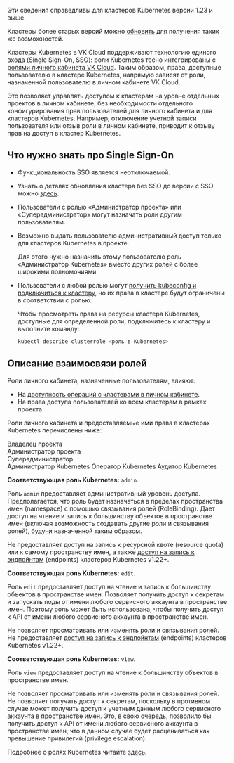 <info>

Эти сведения справедливы для кластеров Kubernetes версии 1.23 и выше.

Кластеры более старых версий можно [обновить](../../k8s-clusters/update-k8s) для получения таких же возможностей.

</info>

Кластеры Kubernetes в VK Cloud поддерживают технологию единого входа (Single Sign-On, SSO): роли Kubernetes тесно интегрированы с [ролями личного кабинета VK Cloud](../../../../additionals/account/concepts/rolesandpermissions#matrica-roley-dlya-servisa-konteynerov).
Таким образом, права, доступные пользователю в кластере Kubernetes, напрямую зависят от роли, назначенной пользователю в личном кабинете VK Cloud.

Это позволяет управлять доступом к кластерам на уровне отдельных проектов в личном кабинете, без необходимости отдельного конфигурирования прав пользователей для личного кабинета и для кластеров Kubernetes. Например, отключение учетной записи пользователя или отзыв роли в личном кабинете, приводит к отзыву прав на доступ в кластер Kubernetes.

## Что нужно знать про Single Sign-On

- Функциональность SSO является неотключаемой.
- Узнать о деталях обновления кластера без SSO до версии с SSO можно [здесь](../../k8s-clusters/update-k8s).
- Пользователи с ролью «Администратор проекта» или «Суперадминистратор» могут назначать роли другим пользователям.
- Возможно выдать пользователю административный доступ только для кластеров Kubernetes в проекте.

   Для этого нужно назначить этому пользователю роль «Администратор Kubernetes» вместо других ролей с более широкими полномочиями.

- Пользователи с любой ролью могут [получить kubeconfig и подключиться к кластеру](../../k8s-start/connect-k8s), но их права в кластере будут ограничены в соответствии с ролью.

   Чтобы просмотреть права на ресурсы кластера Kubernetes, доступные для определенной роли, подключитесь к кластеру и выполните команду:

   ```bash
   kubectl describe clusterrole <роль в Kubernetes>
   ```

## Описание взаимосвязи ролей

Роли личного кабинета, назначенные пользователям, влияют:

- На [доступность операций с кластерами в личном кабинете](../../../../additionals/account/concepts/rolesandpermissions#matrica-roley-dlya-servisa-konteynerov).
- На права доступа пользователей ко всем кластерам в рамках проекта.

Роли личного кабинета и предоставляемые ими права в кластерах Kubernetes перечислены ниже:

<tabs>
<tablist>
<tab>Владелец проекта<br>Администратор проекта<br>Суперадминистратор<br>Администратор Kubernetes</tab>
<tab>Оператор Kubernetes</tab>
<tab>Аудитор Kubernetes</tab>
</tablist>
<tabpanel>

**Соответствующая роль Kubernetes:** `admin`.

Роль `admin` предоставляет административный уровень доступа. Предполагается, что роль будет назначаться в пределах пространства имен (namespace) с помощью связывания ролей (RoleBinding). Дает доступ на чтение и запись к большинству объектов в пространстве имен (включая возможность создавать другие роли и связывания ролей), будучи назначенной таким образом.

Не предоставляет доступ на запись к ресурсной квоте (resource quota) или к самому пространству имен, а также [доступ на запись к эндпойнтам](https://kubernetes.io/docs/reference/access-authn-authz/rbac/#write-access-for-endpoints) (endpoints) кластеров Kubernetes v1.22+.

</tabpanel>
<tabpanel>

**Соответствующая роль Kubernetes:** `edit`.

Роль `edit` предоставляет доступ на чтение и запись к большинству объектов в пространстве имен. Позволяет получить доступ к секретам и запускать поды от имени любого сервисного аккаунта в пространстве имен. Поэтому роль может быть использована, чтобы получить доступ к API от имени любого сервисного аккаунта в пространстве имен.

Не позволяет просматривать или изменять роли и связывания ролей. Не предоставляет [доступ на запись к эндпойнтам](https://kubernetes.io/docs/reference/access-authn-authz/rbac/#write-access-for-endpoints) (endpoints) кластеров Kubernetes v1.22+.

</tabpanel>
<tabpanel>

**Соответствующая роль Kubernetes:** `view`.

Роль `view` предоставляет доступ на чтение к большинству объектов в пространстве имен.

Не позволяет просматривать или изменять роли и связывания ролей. Не позволяет получать доступ к секретам, поскольку в противном случае может получить доступ к учетным данным любого сервисного аккаунта в пространстве имен. Это, в свою очередь, позволило бы получить доступ к API от имени любого сервисного аккаунта в пространстве имен, что в данном случае будет расцениваться как превышение привилегий (privilege escalation).

</tabpanel>
</tabs>

Подробнее о ролях Kubernetes читайте [здесь](https://kubernetes.io/docs/reference/access-authn-authz/rbac/#user-facing-roles).
